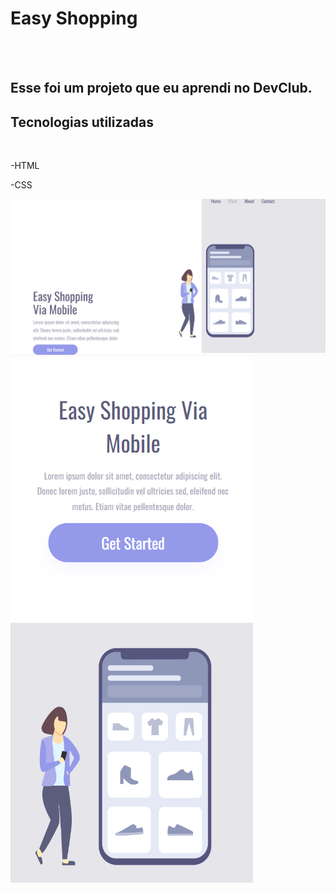 <h1> Easy Shopping</h1>
<br>
<br>
<h2> Esse foi um projeto que eu aprendi no DevClub.</h2>

<h2> Tecnologias utilizadas </h2>
<br>
  <p>-HTML</p>
  <p>-CSS</p>

<img src="https://github.com/Djalaa/easy-shopping/blob/master/img/captura.png?raw=true"/>
<img src="https://github.com/Djalaa/easy-shopping/blob/master/img/captura-celular.png?raw=true"/>
